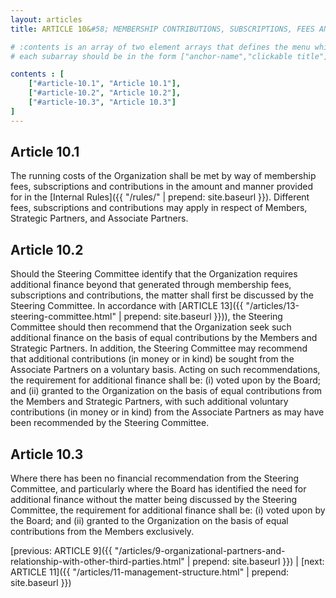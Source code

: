 ```yaml
---
layout: articles
title: ARTICLE 10&#58; MEMBERSHIP CONTRIBUTIONS, SUBSCRIPTIONS, FEES AND ADDITIONAL FINANCE

# :contents is an array of two element arrays that defines the menu which appears in the masthead
# each subarray should be in the form ["anchor-name","clickable title"]

contents : [
    ["#article-10.1", "Article 10.1"],
    ["#article-10.2", "Article 10.2"],
    ["#article-10.3", "Article 10.3"]
]
---
```


<h2 id="article-10.1">Article 10.1</h2>

The running costs of the Organization shall be met by way of membership fees, subscriptions and contributions in the amount and manner provided for in the [Internal Rules]({{ "/rules/" | prepend: site.baseurl }}). Different fees, subscriptions and contributions may apply in respect of Members, Strategic Partners, and Associate Partners.  

<h2 id="article-10.2">Article 10.2</h2>

Should the Steering Committee identify that the Organization requires additional finance beyond that generated through membership fees, subscriptions and contributions, the matter shall first be discussed by the Steering Committee. In accordance with [ARTICLE 13]({{ "/articles/13-steering-committee.html" | prepend: site.baseurl }})), the Steering Committee should then recommend that the Organization seek such additional finance on the basis of equal contributions by the Members and Strategic Partners. In addition, the Steering Committee may recommend that additional contributions (in money or in kind) be sought from the Associate Partners on a voluntary basis. Acting on such recommendations, the requirement for additional finance shall be: (i) voted upon by the Board; and (ii) granted to the Organization on the basis of equal contributions from the Members and Strategic Partners, with such additional voluntary contributions (in money or in kind) from the Associate Partners as may have been recommended by the Steering Committee.

<h2 id="article-10.3">Article 10.3</h2>

Where there has been no financial recommendation from the Steering Committee, and particularly where the Board has identified the need for additional finance without the matter being discussed by the Steering Committee, the requirement for additional finance shall be: (i) voted upon by the Board; and (ii) granted to the Organization on the basis of equal contributions from the Members exclusively.

[previous: ARTICLE 9]({{ "/articles/9-organizational-partners-and-relationship-with-other-third-parties.html" | prepend: site.baseurl }}) \| [next: ARTICLE 11]({{ "/articles/11-management-structure.html" | prepend: site.baseurl }})
